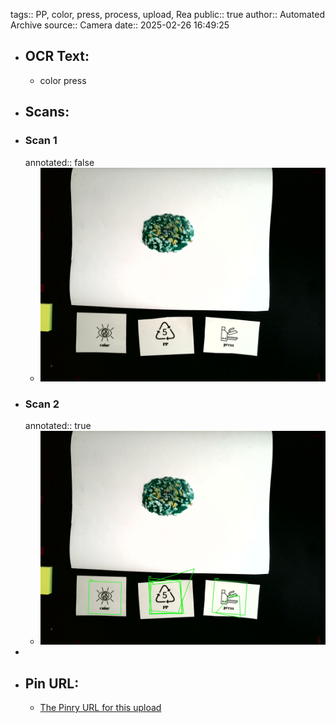 tags:: PP, color, press, process, upload, Rea
public:: true
author:: Automated Archive
source:: Camera
date:: 2025-02-26 16:49:25

- ## OCR Text:
	- color
	  press
- ## Scans:
- ### Scan 1
  annotated:: false
	- ![./assets/scans/2025-02-26T16-49-25-8129.jpg](./assets/scans/2025-02-26T16-49-25-8129.jpg)
- ### Scan 2
  annotated:: true
	- ![./assets/scans/2025-02-26T16-49-25-8414.jpg](./assets/scans/2025-02-26T16-49-25-8414.jpg)
-
- ## Pin URL:
	- [The Pinry URL for this upload](https://pinry.petau.net/pins/123/)
